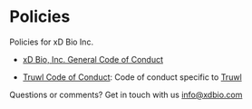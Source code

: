 Policies
========

Policies for xD Bio Inc. 
* [xD Bio, Inc. General Code of Conduct](xd_code_of_conduct.md)

* [Truwl Code of Conduct](truwl_code_of_conduct.md): Code of conduct specific to [Truwl](https://truwl.com)

Questions or comments? Get in touch with us info@xdbio.com
